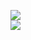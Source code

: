 [![](https://img.shields.io/badge/Made%20With-Github%20Spray-lightgrey.svg?style=for-the-badge&logo=github)](https://github.com/Annihil/github-spray#21045)  
[![](https://i.imgur.com/2DrTn0Z.gif)](https://github.com/Annihil/github-spray)